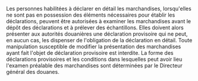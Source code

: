 Les personnes habilitées à déclarer en détail les
marchandises, lorsqu'elles ne sont pas en possession des éléments
nécessaires pour établir les déclarations, peuvent être autorisées à
examiner les marchandises avant le dépôt des déclarations et à prélever
des échantillons. Elles doivent alors présenter aux autorités douanières
une déclaration provisoire qui ne peut, en aucun cas, les dispenser de
l'obligation de la déclaration en détail.
Toute manipulation susceptible de modifier la présentation des
marchandises ayant fait l'objet de déclaration provisoire est interdite.
La forme des déclarations provisoires et les conditions dans lesquelles
peut avoir lieu l'examen préalable des marchandises sont déterminées par
le Directeur général des douanes.